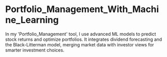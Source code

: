 # Portfolio_Management_With_Machine_Learning
In my 'Portfolio_Management' tool, I use advanced ML models to predict stock returns and optimize portfolios. It integrates dividend forecasting and the Black-Litterman model, merging market data with investor views for smarter investment choices.
